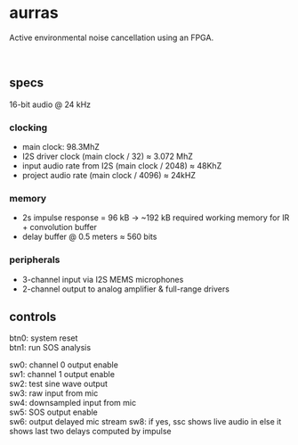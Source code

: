 # aurras

Active environmental noise cancellation using an FPGA.

<br />

## specs

16-bit audio @ 24 kHz

### clocking

- main clock: 98.3MhZ
- I2S driver clock (main clock / 32) ≈ 3.072 MhZ
- input audio rate from I2S (main clock / 2048) ≈ 48KhZ
- project audio rate (main clock / 4096) ≈ 24kHZ

### memory

- 2s impulse response = 96 kB → ~192 kB required working memory for IR + convolution buffer
- delay buffer @ 0.5 meters ≈ 560 bits

### peripherals

- 3-channel input via I2S MEMS microphones
- 2-channel output to analog amplifier & full-range drivers

## controls

btn0: system reset\
btn1: run SOS analysis

sw0: channel 0 output enable\
sw1: channel 1 output enable\
sw2: test sine wave output\
sw3: raw input from mic\
sw4: downsampled input from mic\
sw5: SOS output enable\
sw6: output delayed mic stream
sw8: if yes, ssc shows live audio in else it shows last two delays computed by impulse